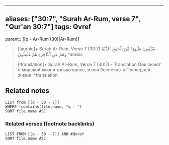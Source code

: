 
---
aliases: ["30:7", "Surah Ar-Rum, verse 7", "Qur'an 30:7"]
tags: Qvref
---

parent:: [[q - Ar-Rum (30)|Ar-Rum]]

> [!arabic]+ Surah Ar-Rum, Verse 7 (30:7)
> <span class="quran-arabic">يَعْلَمُونَ ظَـٰهِرًا مِّنَ ٱلْحَيَوٰةِ ٱلدُّنْيَا وَهُمْ عَنِ ٱلْـَٔاخِرَةِ هُمْ غَـٰفِلُونَ</span>
^arabic

> [!translation]+ Surah Ar-Rum, Verse 7 (30:7) - Translation
> Они знают о мирской жизни только явное, и они беспечны к Последней жизни.
^translation



## Related notes
```dataview
LIST from [[q - 30 - 7]]
WHERE !contains(file.name, "q - ")
SORT file.name ASC
```

### Related verses (footnote backlinks)
```dataview
LIST FROM [[q - 30 - 7]] AND #Qvref
SORT file.name ASC
```

